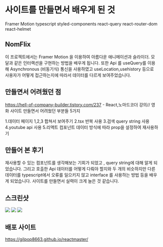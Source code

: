 # 사이트를 만들면서 배우게 된 것

Framer Motion
typescript
styled-components
react-query
react-router-dom
react-helmet

## NomFlix

이 프로젝트에서는 Framer Motion 을 이용하여 아름다운 애니메이션과 슬라이더. 모달과 같은 인터랙션을 구현하는 방법을 배우게 됩니다.
또한 Api 를 useQuery를 이용해 Asynchronous (비동기식) 통신을 사용하였고 useLocation,usehistory 등으로 사용자가 어떻게 접근하는지에 따라서 데이터를 다르게 보여주었습니다.


## 만들면서 어려웠던 점

https://hell-of-company-builder.tistory.com/237 - React,노마드코더 강의// 영화 사이트 만들면서 어려웠던 부분들 5가지

1.데이터 페이지 1,2,3 합쳐서 보여주기
2.tsx 반복 사용
3.검색 query string 사용
4.youtube api 사용
5.리액트 컴포넌트 데이터 방식에 따라 prop을 설정하여 재사용하기


## 만들어 본 후기

재사용할 수 있는 컴포넌트를 생각해보는 기회가 되었고 , query string에 대해 알게 되었습니다. 그리고 호출한 Api 데이터를 어떻게 다뤄야 할지와 두 개의 비슷하지만 다른 데이터를 typescript에서 오류를 일으키지 않고 interface 를 사용하는 방법 등을 배우게 되었습니다. 사이트를 만들면서 실력이 크게 늘은 것 같습니다.


## 스크린샷

<img src="https://user-images.githubusercontent.com/80146176/147284354-96f4cb18-ce6e-4e52-b978-a59f13363754.png" width="auto" />
<img src="https://user-images.githubusercontent.com/80146176/147284208-e826fa46-c54c-42ea-87fc-cae8764efa80.png" width="auto" />
<img src="https://user-images.githubusercontent.com/80146176/147284258-ab5a6565-90e1-4d31-91d7-0fb17e411c79.png" width="auto" />


## 배포 사이트

https://gilpop8663.github.io/reactmaster/
